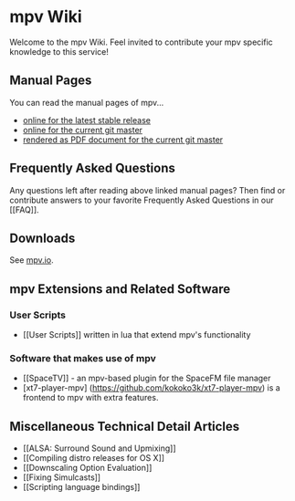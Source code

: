 # mpv Wiki

Welcome to the mpv Wiki. Feel invited to contribute your mpv specific knowledge to this service!

## Manual Pages

You can read the manual pages of mpv...
* [online for the latest stable release](http://mpv.io/manual/stable/)
* [online for the current git master](http://mpv.io/manual/master/)
* [rendered as PDF document for the current git master](http://mpv.srsfckn.biz/manual.pdf)

## Frequently Asked Questions

Any questions left after reading above linked manual pages? Then find or contribute answers to your favorite Frequently Asked Questions in our [[FAQ]].

## Downloads

See [mpv.io](http://mpv.io/installation/).

## mpv Extensions and Related Software

### User Scripts

* [[User Scripts]] written in lua that extend mpv's functionality 

### Software that makes use of mpv

* [[SpaceTV]] - an mpv-based plugin for the SpaceFM file manager
* [xt7-player-mpv] (https://github.com/kokoko3k/xt7-player-mpv) is a frontend to mpv with extra features.

## Miscellaneous Technical Detail Articles

* [[ALSA: Surround Sound and Upmixing]]
* [[Compiling distro releases for OS X]]
* [[Downscaling Option Evaluation]]
* [[Fixing Simulcasts]]
* [[Scripting language bindings]]
